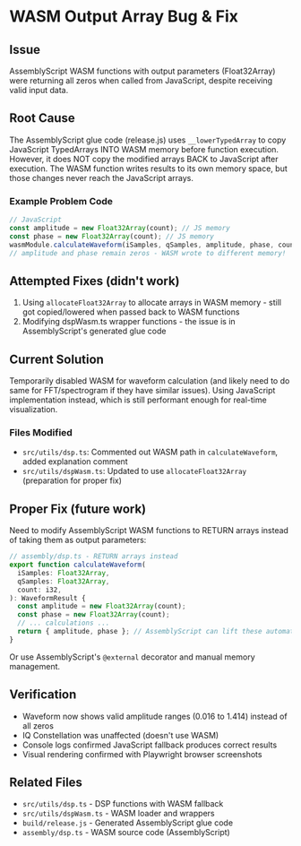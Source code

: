 # WASM Output Array Bug & Fix

## Issue

AssemblyScript WASM functions with output parameters (Float32Array) were returning all zeros when called from JavaScript, despite receiving valid input data.

## Root Cause

The AssemblyScript glue code (release.js) uses `__lowerTypedArray` to copy JavaScript TypedArrays INTO WASM memory before function execution. However, it does NOT copy the modified arrays BACK to JavaScript after execution. The WASM function writes results to its own memory space, but those changes never reach the JavaScript arrays.

### Example Problem Code

```typescript
// JavaScript
const amplitude = new Float32Array(count); // JS memory
const phase = new Float32Array(count); // JS memory
wasmModule.calculateWaveform(iSamples, qSamples, amplitude, phase, count);
// amplitude and phase remain zeros - WASM wrote to different memory!
```

## Attempted Fixes (didn't work)

1. Using `allocateFloat32Array` to allocate arrays in WASM memory - still got copied/lowered when passed back to WASM functions
2. Modifying dspWasm.ts wrapper functions - the issue is in AssemblyScript's generated glue code

## Current Solution

Temporarily disabled WASM for waveform calculation (and likely need to do same for FFT/spectrogram if they have similar issues). Using JavaScript implementation instead, which is still performant enough for real-time visualization.

### Files Modified

- `src/utils/dsp.ts`: Commented out WASM path in `calculateWaveform`, added explanation comment
- `src/utils/dspWasm.ts`: Updated to use `allocateFloat32Array` (preparation for proper fix)

## Proper Fix (future work)

Need to modify AssemblyScript WASM functions to RETURN arrays instead of taking them as output parameters:

```typescript
// assembly/dsp.ts - RETURN arrays instead
export function calculateWaveform(
  iSamples: Float32Array,
  qSamples: Float32Array,
  count: i32,
): WaveformResult {
  const amplitude = new Float32Array(count);
  const phase = new Float32Array(count);
  // ... calculations ...
  return { amplitude, phase }; // AssemblyScript can lift these automatically
}
```

Or use AssemblyScript's `@external` decorator and manual memory management.

## Verification

- Waveform now shows valid amplitude ranges (0.016 to 1.414) instead of all zeros
- IQ Constellation was unaffected (doesn't use WASM)
- Console logs confirmed JavaScript fallback produces correct results
- Visual rendering confirmed with Playwright browser screenshots

## Related Files

- `src/utils/dsp.ts` - DSP functions with WASM fallback
- `src/utils/dspWasm.ts` - WASM loader and wrappers
- `build/release.js` - Generated AssemblyScript glue code
- `assembly/dsp.ts` - WASM source code (AssemblyScript)

